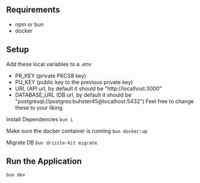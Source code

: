 ## Requirements
- npm or bun
-  docker

## Setup
Add these local variables to a .env
- PR_KEY (private PKCS8 key)
- PU_KEY (public key to the previous private key)
- URL (API url, by default it should be "http://localhost:3000"
- DATABASE_URL (DB url, by default it should be "postgresql://postgres:buhster45@localhost:5432")
Feel free to change these to your liking

Install Dependencies
`bun i`

Make sure the docker container is running
`bun docker:up`

Migrate DB
`bun drizzle-kit migrate`

## Run the Application
`bun dev`
